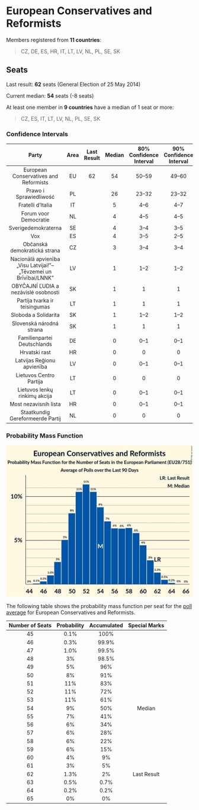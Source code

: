 # European Conservatives and Reformists

Members registered from **11 countries**:

> CZ, DE, ES, HR, IT, LT, LV, NL, PL, SE, SK

## Seats

Last result: **62** seats (General Election of 25 May 2014)

Current median: **54** seats (-8 seats)

At least one member in **9 countries** have a median of 1 seat or more:

> CZ, ES, IT, LT, LV, NL, PL, SE, SK

### Confidence Intervals

| Party | Area | Last Result | Median | 80% Confidence Interval | 90% Confidence Interval | 95% Confidence Interval | 99% Confidence Interval |
|:-----:|:----:|:-----------:|:------:|:-----------------------:|:-----------------------:|:-----------------------:|:-----------------------:|
| European Conservatives and Reformists | EU | 62 | 54 | 50–59 | 49–60 | 48–61 | 47–63 |
| Prawo i Sprawiedliwość | PL | | 26 | 23–32 | 23–32 | 22–32 | 22–33 |
| Fratelli d’Italia | IT | | 5 | 4–6 | 4–7 | 4–7 | 3–8 |
| Forum voor Democratie | NL | | 4 | 4–5 | 4–5 | 4–5 | 3–5 |
| Sverigedemokraterna | SE | | 4 | 3–4 | 3–5 | 3–5 | 3–5 |
| Vox | ES | | 4 | 3–5 | 2–5 | 2–6 | 2–6 |
| Občanská demokratická strana | CZ | | 3 | 3–4 | 3–4 | 3–4 | 2–5 |
| Nacionālā apvienība „Visu Latvijai!”–„Tēvzemei un Brīvībai/LNNK” | LV | | 1 | 1–2 | 1–2 | 1–2 | 1–2 |
| OBYČAJNÍ ĽUDIA a nezávislé osobnosti | SK | | 1 | 1 | 1 | 0–1 | 0–1 |
| Partija tvarka ir teisingumas | LT | | 1 | 1 | 1 | 1 | 1–2 |
| Sloboda a Solidarita | SK | | 1 | 1–2 | 1–2 | 1–2 | 1–2 |
| Slovenská národná strana | SK | | 1 | 1 | 1 | 1 | 1 |
| Familienpartei Deutschlands | DE | | 0 | 0–1 | 0–1 | 0–1 | 0–1 |
| Hrvatski rast | HR | | 0 | 0 | 0 | 0 | 0 |
| Latvijas Reģionu apvienība | LV | | 0 | 0–1 | 0–1 | 0–1 | 0–1 |
| Lietuvos Centro Partija | LT | | 0 | 0 | 0 | 0 | 0 |
| Lietuvos lenkų rinkimų akcija | LT | | 0 | 0–1 | 0–1 | 0–1 | 0–1 |
| Most nezavisnih lista | HR | | 0 | 0–1 | 0–1 | 0–1 | 0–1 |
| Staatkundig Gereformeerde Partij | NL | | 0 | 0 | 0 | 0 | 0 |

### Probability Mass Function

![Graph with seats probability mass function not yet produced](average-2019-07-31-seats-pmf-europeanconservativesandreformists.png "Seats Probability Mass Function")

The following table shows the probability mass function per seat for the [poll average](average-2019-07-31.html) for European Conservatives and Reformists.

| Number of Seats | Probability | Accumulated | Special Marks |
|:---------------:|:-----------:|:-----------:|:-------------:|
| 45 | 0.1% | 100% |  |
| 46 | 0.3% | 99.9% |  |
| 47 | 1.0% | 99.5% |  |
| 48 | 3% | 98.5% |  |
| 49 | 5% | 96% |  |
| 50 | 8% | 91% |  |
| 51 | 11% | 83% |  |
| 52 | 11% | 72% |  |
| 53 | 11% | 61% |  |
| 54 | 9% | 50% | Median |
| 55 | 7% | 41% |  |
| 56 | 6% | 34% |  |
| 57 | 6% | 28% |  |
| 58 | 6% | 22% |  |
| 59 | 6% | 15% |  |
| 60 | 4% | 9% |  |
| 61 | 3% | 5% |  |
| 62 | 1.3% | 2% | Last Result |
| 63 | 0.5% | 0.7% |  |
| 64 | 0.2% | 0.2% |  |
| 65 | 0% | 0% |  |


